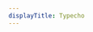 ```yaml
---
displayTitle: Typecho
---
```


<script>
const repo = "https://api.github.com/repos/typecho/typecho/releases/latest";
        $.getJSON(repo).done(function (data) {
            window.location = (data.assets[0].browser_download_url);
       })
</script>
